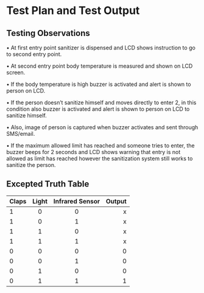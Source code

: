 # Test Plan and Test Output

## Testing Observations

• At first entry point sanitizer is dispensed and LCD shows instruction to go to second entry point.

• At second entry point body temperature is measured and shown on LCD screen.

• If the body temperature is high buzzer is activated and alert is shown to person on LCD.

• If the person doesn’t sanitize himself and moves directly to enter 2, in this condition also buzzer is activated and alert is shown to person on LCD to sanitize himself.

• Also, image of person is captured when buzzer activates and sent through SMS/email.

• If the maximum allowed limit has reached and someone tries to enter, the buzzer beeps for 2 seconds and LCD shows warning that entry is not allowed as limit has reached however the sanitization system still works to sanitize the person.

## Excepted Truth Table


|Claps          |   Light       |    Infrared Sensor |   Output     |
| :---         |     :---:        |     :---:      |       ---: |
    1          |      0        |          0         |     x
    1          |      0        |          1         |     x
    1          |      1        |          0         |     x
    1          |      1        |          1         |     x
    0          |      0        |          0         |     0
    0          |      0        |          1         |     0
    0          |      1        |          0         |     0
    0          |      1        |          1         |     1



